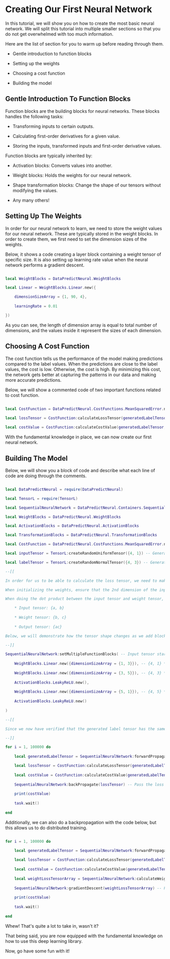 # Creating Our First Neural Network

In this tutorial, we will show you on how to create the most basic neural network. We will split this tutorial into multiple smaller sections so that you do not get overwhelmed with too much information.

Here are the list of section for you to warm up before reading through them.

* Gentle introduction to function blocks
	
* Setting up the weights
	
* Choosing a cost function
	
* Building the model
	
## Gentle Introduction To Function Blocks

Function blocks are the building blocks for neural networks. These blocks handles the following tasks:

* Transforming inputs to certain outputs.
	
* Calculating first-order derivatives for a given value.
	
* Storing the inputs, transformed inputs and first-order derivative values.
	
Function blocks are typically inherited by:

* Activation blocks: Converts values into another.
	
* Weight blocks: Holds the weights for our neural network.
	
* Shape transformation blocks: Change the shape of our tensors without modifying the values.

* Any many others!

## Setting Up The Weights

In order for our neural network to learn, we need to store the weight values for our neural network. These are typically stored in the weight blocks. In order to create them, we first need to set the dimension sizes of the weights. 

Below, it shows a code creating a layer block containing a weight tensor of specific size. It is also setting up learning rate value when the neural network performs a gradient descent.

```lua

local WeightBlocks = DataPredictNeural.WeightBlocks

local Linear = WeightBlocks.Linear.new({

	dimensionSizeArray = {1, 90, 4},
	
	learningRate = 0.01

})

```

As you can see, the length of dimension array is equal to total number of dimensions, and the values inside it represent the sizes of each dimension.

## Choosing A Cost Function

The cost function tells us the performance of the model making predictions compared to the label values. When the predictions are close to the label values, the cost is low. Otherwise, the cost is high. By minimizing this cost, the network gets better at capturing the patterns in our data and making more accurate predictions.

Below, we will show a commented code of two important functions related to cost function.

```lua

local CostFunction = DataPredictNeural.CostFunctions.MeanSquaredError.new()

local lossTensor = CostFunction:calculateLossTensor(generatedLabelTensor, labelTensor) -- The calculateLossTensor() function is used to calculate the difference between the two tensors.
	
local costValue = CostFunction:calculateCostValue(generatedLabelTensor, labelTensor) -- The calculateCostValue() function is used to calculate the overall cost or error between the output and label tensors.

```

With the fundamental knowledge in place, we can now create our first neural network.

## Building The Model

Below, we will show you a block of code and describe what each line of code are doing through the comments.

```lua

local DataPredictNeural = require(DataPredictNeural)

local TensorL = require(TensorL)

local SequentialNeuralNetwork = DataPredictNeural.Containers.Sequential.new() -- For this tutorial, we want to create a basic neural network. So, we will use a "Sequential" container that holds all of our blocks and also to automatically set up necessary connections between the blocks.

local WeightBlocks = DataPredictNeural.WeightBlocks

local ActivationBlocks = DataPredictNeural.ActivationBlocks

local TransformationBlocks = DataPredictNeural.TransformationBlocks

local CostFunction = DataPredictNeural.CostFunctions.MeanSquaredError.new()

local inputTensor = TensorL:createRandomUniformTensor({4, 1}) -- Generating our input tensor here. Pay attention to the dimensions.

local labelTensor = TensorL:createRandomNormalTensor({4, 3}) -- Generating our label tensor here. Pay attention to the dimensions here as well.

--[[

In order for us to be able to calculate the loss tensor, we need to make sure the generated label tensor dimensions matches with the original one.

When initializing the weights, ensure that the 2nd dimension of the input tensor matches the 1st dimension of the weight tensor.

When doing the dot product between the input tensor and weight tensor, it will give a new tensor shape.

	* Input tensor: {a, b}
	
	* Weight tensor: {b, c}
	
	* Output tensor: {ac}

Below, we will demonstrate how the tensor shape changes as we add blocks to our "Sequential" container.

--]]

SequentialNeuralNetwork:setMultipleFunctionBlocks( -- Input tensor starts with the size of {1, 4, 1}.
	
	WeightBlocks.Linear.new({dimensionSizeArray = {1, 3}}), -- {4, 1} * {1, 3} -> {4, 3}
	
	WeightBlocks.Linear.new({dimensionSizeArray = {3, 5}}), -- {4, 3} * {3, 5} -> {4, 5}
	
	ActivationBlocks.LeakyReLU.new(),
	
	WeightBlocks.Linear.new({dimensionSizeArray = {5, 1}}), -- {4, 5} * {5, 3} -> {4, 3}
	
	ActivationBlocks.LeakyReLU.new()
	
)

--[[

Since we now have verified that the generated label tensor has the same shape as the label tensor, we can now perform the training.

--]]

for i = 1, 100000 do
	
	local generatedLabelTensor = SequentialNeuralNetwork:forwardPropagate(inputTensor) -- Generate our label tensor first.

	local lossTensor = CostFunction:calculateLossTensor(generatedLabelTensor, labelTensor) -- Calculate the loss tensor for backpropagation.
	
	local costValue = CostFunction:calculateCostValue(generatedLabelTensor, labelTensor)
	
	SequentialNeuralNetwork:backPropagate(lossTensor) -- Pass the loss tensor to backpropagate() function to update the weights.
	
	print(costValue)
	
	task.wait()
	
end

```

Additionally, we can also do a backpropagation with the code below, but this allows us to do distributed training.

```lua

for i = 1, 100000 do
	
	local generatedLabelTensor = SequentialNeuralNetwork:forwardPropagate(inputTensor) -- Generate our label tensor first.

	local lossTensor = CostFunction:calculateLossTensor(generatedLabelTensor, labelTensor) -- Calculate the loss tensor for backpropagation.
	
	local costValue = CostFunction:calculateCostValue(generatedLabelTensor, labelTensor)
	
	local weightLossTensorArray = SequentialNeuralNetwork:calculateWeightLossTensorArray(lossTensor) -- Calculate the weight loss tensors for our weights. This table can be sent to another neural network of the same architecture if you want to do distributed training.
	
	SequentialNeuralNetwork:gradientDescent(weightLossTensorArray) -- Pass the weight loss array to the gradientDescent() function to update the weights.
	
	print(costValue)
	
	task.wait()
	
end

```

Whew! That's quite a lot to take in, wasn't it?

That being said, you are now equipped with the fundamental knowledge on how to use this deep learning library.

Now, go have some fun with it!
